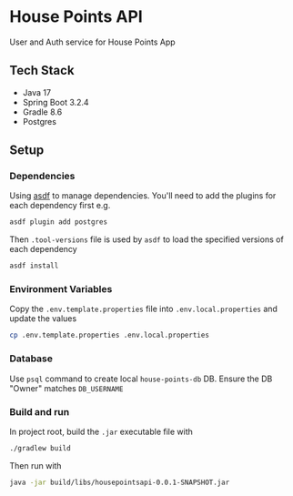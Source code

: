 # House Points API

User and Auth service for House Points App

## Tech Stack

- Java 17
- Spring Boot 3.2.4
- Gradle 8.6
- Postgres

## Setup

### Dependencies

Using [asdf](https://asdf-vm.com/) to manage dependencies. You'll need to add the plugins for each dependency first e.g.

```sh
asdf plugin add postgres
```

Then `.tool-versions` file is used by `asdf` to load the specified versions of each dependency

```sh
asdf install
```

### Environment Variables

Copy the `.env.template.properties` file into `.env.local.properties` and update the values

```sh
cp .env.template.properties .env.local.properties
```

### Database

Use `psql` command to create local `house-points-db` DB. Ensure the DB "Owner" matches `DB_USERNAME`

### Build and run

In project root, build the `.jar` executable file with

```sh
./gradlew build
```

Then run with

```sh
java -jar build/libs/housepointsapi-0.0.1-SNAPSHOT.jar
```
